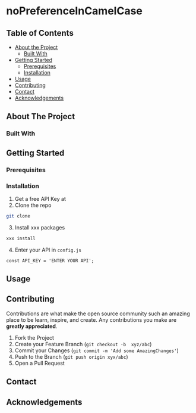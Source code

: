 # noPreferenceInCamelCase


<!-- TABLE OF CONTENTS -->
## Table of Contents

* [About the Project](#about-the-project)
  * [Built With](#built-with)
* [Getting Started](#getting-started)
  * [Prerequisites](#prerequisites)
  * [Installation](#installation)
* [Usage](#usage)
* [Contributing](#contributing)
* [Contact](#contact)
* [Acknowledgements](#acknowledgements)


<!-- ABOUT THE PROJECT -->
## About The Project


### Built With


<!-- GETTING STARTED -->
## Getting Started


### Prerequisites

### Installation

1. Get a free API Key at
2. Clone the repo
```sh
git clone
```
3. Install xxx packages
```sh
xxx install
```
4. Enter your API in `config.js`
```JS
const API_KEY = 'ENTER YOUR API';
```

<!-- USAGE EXAMPLES -->
## Usage


<!-- CONTRIBUTING -->
## Contributing

Contributions are what make the open source community such an amazing place to be learn, inspire, and create. Any contributions you make are **greatly appreciated**.

1. Fork the Project
2. Create your Feature Branch (`git checkout -b  xyz/abc`)
3. Commit your Changes (`git commit -m 'Add some AmazingChanges'`)
4. Push to the Branch (`git push origin xyx/abc`)
5. Open a Pull Request


<!-- CONTACT -->
## Contact



<!-- ACKNOWLEDGEMENTS -->
## Acknowledgements



